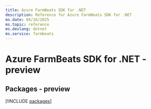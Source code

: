 ```yaml
---
title: Azure FarmBeats SDK for .NET
description: Reference for Azure FarmBeats SDK for .NET
ms.date: 04/16/2025
ms.topic: reference
ms.devlang: dotnet
ms.service: farmbeats
---
```

# Azure FarmBeats SDK for .NET - preview
## Packages - preview
[!INCLUDE [packages](farmbeats-index.md)]